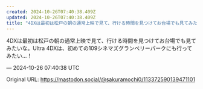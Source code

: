 ```yaml
---
created: 2024-10-26T07:40:38.409Z
updated: 2024-10-26T07:40:38.409Z
title: "4DXは最初は松戸の朝の通常上映で見て、行ける時間を見つけてお台場でも見てみたい[...]"
---
```


<p>4DXは最初は松戸の朝の通常上映で見て、行ける時間を見つけてお台場でも見てみたいな。Ultra 4DXは、初めての109シネマズグランベリーパークにも行ってみたい…！</p>

&mdash; 2024-10-26 07:40:38 UTC

Original URL: https://mastodon.social/@sakuramochi0/113372590139471101
